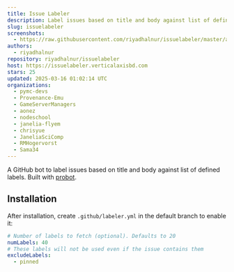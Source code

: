 ```yaml
---
title: Issue Labeler
description: Label issues based on title and body against list of defined labels.
slug: issuelabeler
screenshots:
  - https://raw.githubusercontent.com/riyadhalnur/issuelabeler/master/assets/screenshot.png
authors:
  - riyadhalnur
repository: riyadhalnur/issuelabeler
host: https://issuelabeler.verticalaxisbd.com
stars: 25
updated: 2025-03-16 01:02:14 UTC
organizations:
  - pymc-devs
  - Provenance-Emu
  - GameServerManagers
  - aonez
  - nodeschool
  - janelia-flyem
  - chrisyue
  - JaneliaSciComp
  - RMHogervorst
  - Sama34
---
```


A GitHub bot to label issues based on title and body against list of defined labels. Built with [probot](https://github.com/probot/probot).  

## Installation  
After installation, create `.github/labeler.yml` in the default branch to enable it:

```yml
# Number of labels to fetch (optional). Defaults to 20
numLabels: 40
# These labels will not be used even if the issue contains them
excludeLabels:
  - pinned
```  
